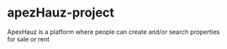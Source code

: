 # apezHauz-project
ApexHauz is a platform where people can create and/or search properties for sale or rent
